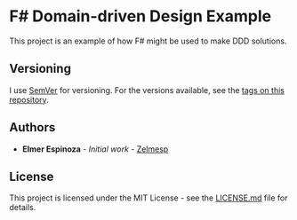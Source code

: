 # F# Domain-driven Design Example

This project is an example of how F# might be used to make DDD solutions.

## Versioning

I use [SemVer](http://semver.org/) for versioning. For the versions available, see the [tags on this repository](https://github.com/zelmesp/fsharp-ddd/tags).

## Authors

* **Elmer Espinoza** - *Initial work* - [Zelmesp](https://github.com/zelmesp)

## License

This project is licensed under the MIT License - see the [LICENSE.md](LICENSE.md) file for details.
